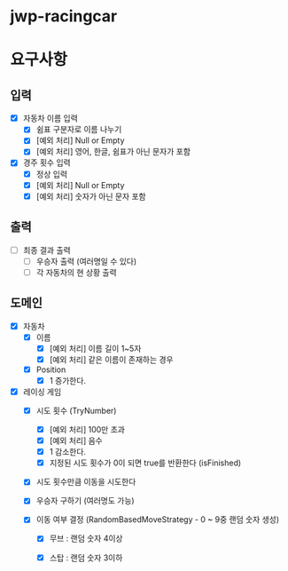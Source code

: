 # jwp-racingcar

# 요구사항

## 입력
- [x] 자동차 이름 입력
  - [x] 쉼표 구분자로 이름 나누기
  - [x] [예외 처리] Null or Empty
  - [x] [예외 처리] 영어, 한글, 쉼표가 아닌 문자가 포함

- [x] 경주 횟수 입력
    - [x] 정상 입력
    - [x] [예외 처리] Null or Empty
    - [x] [예외 처리] 숫자가 아닌 문자 포함

## 출력
- [ ] 최종 결과 출력
  - [ ] 우승자 출력 (여러명일 수 있다)
  - [ ] 각 자동차의 현 상황 출력

## 도메인
- [x] 자동차
  - [x] 이름
    - [x] [예외 처리] 이름 길이 1~5자
    - [x] [예외 처리] 같은 이름이 존재하는 경우
  - [x] Position
    - [x] 1 증가한다.

- [x] 레이싱 게임
  - [x] 시도 횟수 (TryNumber)
    - [x] [예외 처리] 100만 초과
    - [x] [예외 처리] 음수
    - [x] 1 감소한다.
    - [x] 지정된 시도 횟수가 0이 되면 true를 반환한다 (isFinished)
  - [x] 시도 횟수만큼 이동을 시도한다
  - [x] 우승자 구하기 (여러명도 가능)

  - [x] 이동 여부 결정 (RandomBasedMoveStrategy - 0 ~ 9중 랜덤 숫자 생성)
    - [x] 무브 : 랜덤 숫자 4이상
    - [x] 스탑 : 랜덤 숫자 3이하

